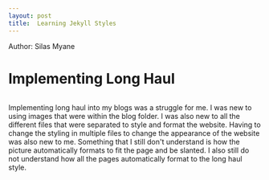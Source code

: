 ```yaml
---
layout: post
title:  Learning Jekyll Styles
---
```

Author: Silas Myane

# Implementing Long Haul
<img src="{{ '/assets/img/Killua.jpg' | prepend: site.baseurl }}" alt="">

Implementing long haul into my blogs was a struggle for me. I was new to using images that were within the blog folder. I was also new to all the different files that were separated to style and format the website. Having to change the styling in multiple files to change the appearance of the website was also new to me. Something that I still don't understand is how the picture automatically formats to fit the page and be slanted. I also still do not understand how all the pages automatically format to the long haul style.
<img src="{{ '/assets/img/Sasuke.jpg' | prepend: site.baseurl }}" alt="">

